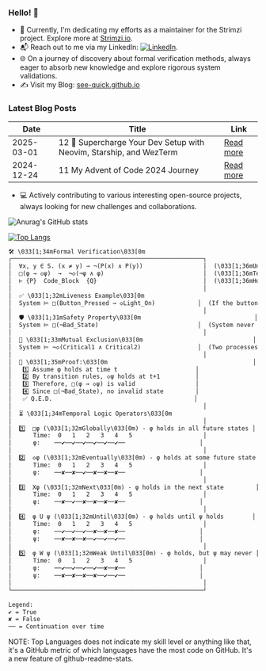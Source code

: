 ### Hello! 👋

- 🚀 Currently, I'm dedicating my efforts as a maintainer for the Strimzi project. Explore more at [Strimzi.io](https://strimzi.io/).
- 📬 Reach out to me via my LinkedIn: [![LinkedIn](https://img.shields.io/badge/LinkedIn-0077B5?style=flat&logo=LinkedIn&logoColor=white&link=https://www.linkedin.com/in/majkl-orsak/)](https://www.linkedin.com/in/majkl-orsak/).
- 🌐 On a journey of discovery about formal verification methods, always eager to absorb new knowledge and explore rigorous system validations.
- ✍️ Visit my Blog: [see-quick.github.io](https://see-quick.github.io/)

### Latest Blog Posts

| Date       | Title                                                                 | Link                                                           |
|------------|-----------------------------------------------------------------------|----------------------------------------------------------------|
| 2025-03-01 | 12 🚀 Supercharge Your Dev Setup with Neovim, Starship, and WezTerm   | [Read more](https://see-quick.github.io/posts/nvim-sharship-wezterm/) |
| 2024-12-24 | 11 My Advent of Code 2024 Journey                        | [Read more](https://see-quick.github.io/posts/advent-of-code-2024/) |

- 💻 Actively contributing to various interesting open-source projects, always looking for new challenges and collaborations.

![Anurag's GitHub stats](https://github-readme-stats.vercel.app/api?username=see-quick&show_icons=true&count_private=true&theme=tokyonight)

[![Top Langs](https://github-readme-stats.vercel.app/api/top-langs/?username=see-quick&theme=tokyonight&layout=compact&langs_count=10)](https://github.com/anuraghazra/github-readme-stats)

```markdown
🛠️ \033[1;34mFormal Verification\033[0m
┌──────────────────────────────────────────────────────┐
│  ∀x, y ∈ S. (x ≠ y) → ¬(P(x) ∧ P(y))                 │  (\033[1;36mUniqueness\033[0m)
│  □(φ → ◇ψ)  →  ¬◇(¬ψ ∧ φ)                            │  (\033[1;36mTemporal Logic\033[0m)
│  ⊢ {P}  Code_Block  {Q}                              │  (\033[1;36mHoare Triple\033[0m)
│                                                      │
│  ✅ \033[1;32mLiveness Example\033[0m                                  │
│  System ⊨ □(Button_Pressed → ◇Light_On)            │  (If the button is pressed, the light will turn on)
│                                                      │
│  🛡️ \033[1;31mSafety Property\033[0m                                │
│  System ⊨ □(¬Bad_State)                            │  (System never reaches an invalid state)
│                                                      │
│  🔄 \033[1;33mMutual Exclusion\033[0m                               │
│  System ⊨ ¬◇(Critical1 ∧ Critical2)                │  (Two processes can’t be critical at once)
│                                                      │
│  📜 \033[1;35mProof:\033[0m                                         │
│   1️⃣ Assume φ holds at time t                      │
│   2️⃣ By transition rules, ◇ψ holds at t+1          │
│   3️⃣ Therefore, □(φ → ◇ψ) is valid                 │
│   4️⃣ Since □(¬Bad_State), no invalid state         │
│   ✅ Q.E.D.                                        │
│                                                      │
│  ⏳ \033[1;34mTemporal Logic Operators\033[0m                         │
│                                                      │
│  1️⃣  □φ (\033[1;32mGlobally\033[0m) - φ holds in all future states │
│      Time:  0   1   2   3   4   5                    │
│      φ:    ──✔──✔──✔──✔──✔──✔──                     │
│                                                      │
│  2️⃣  ◇φ (\033[1;32mEventually\033[0m) - φ holds at some future state │
│      Time:  0   1   2   3   4   5                    │
│      φ:    ──✘──✘──✔──✘──✘──✘──                     │
│                                                      │
│  3️⃣  Xφ (\033[1;32mNext\033[0m) - φ holds in the next state         │
│      Time:  0   1   2   3   4   5                    │
│      φ:    ──✘──✔──✘──✘──✘──✘──                     │
│                                                      │
│  4️⃣  φ U ψ (\033[1;32mUntil\033[0m) - φ holds until ψ holds        │
│      Time:  0   1   2   3   4   5                    │
│      φ:    ──✔──✔──✔──✘──✘──✘──                     │
│      ψ:    ──✘──✘──✘──✔──✔──✔──                     │
│                                                      │
│  5️⃣  φ W ψ (\033[1;32mWeak Until\033[0m) - φ holds, but ψ may never │
│      Time:  0   1   2   3   4   5                    │
│      φ:    ──✔──✔──✔──✔──✘──✘──                     │
│      ψ:    ──✘──✘──✘──✘──✔──✔──                     │
│                                                      │
└──────────────────────────────────────────────────────┘

Legend:
✔ = True  
✘ = False  
── = Continuation over time  
```

NOTE: Top Languages does not indicate my skill level or anything like that, it's a GitHub metric of which languages have the most code on GitHub. It's a new feature of github-readme-stats.


